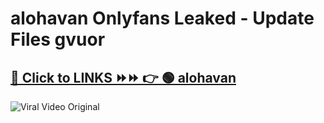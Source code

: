 
 # alohavan Onlyfans Leaked - Update Files gvuor

## <h2><a href="https://clipsfans.com/alohavan&ref=git">🔗 Click to LINKS ⏩⏩ 👉 🟢 alohavan </a></h2>

<a href="https://clipsfans.com/alohavan&ref=git" rel="nofollow" data-target="animated-image.originalLink"><img src="https://i.ibb.co.com/xMMVF88/686577567.gif" alt="Viral Video Original" style="max-width: 100%; display: inline-block;" data-target="animated-image.originalImage"></a>

